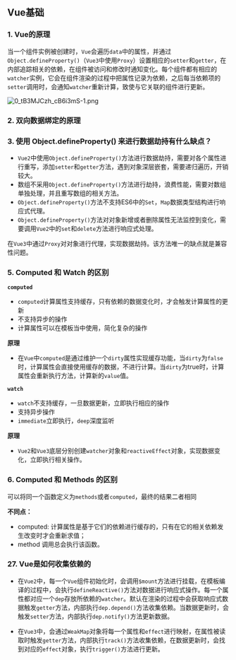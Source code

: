 ## Vue基础

### 1. Vue的原理

当一个组件实例被创建时，`Vue`会遍历`data`中的属性，并通过`Object.defineProperty()`（`Vue3`中使用`Proxy`）设置相应的`setter`和`getter`，在内部追踪相关的依赖，在组件被访问和修改时通知变化。每个组件都有相应的`watcher`实例，它会在组件渲染的过程中把属性记录为依赖，之后每当依赖项的`setter`调用时，会通知`watcher`重新计算，致使与它关联的组件进行更新。

![0_tB3MJCzh_cB6i3mS-1.png](https://p3-juejin.byteimg.com/tos-cn-i-k3u1fbpfcp/b1b16025a35b4cd2b343a92e740621b7~tplv-k3u1fbpfcp-zoom-in-crop-mark:4536:0:0:0.awebp)

### 2. 双向数据绑定的原理

### 3. 使用 Object.defineProperty() 来进行数据劫持有什么缺点？

* `Vue2`中使用`Object.defineProperty()`方法进行数据劫持，需要对各个属性进行重写，添加`setter`和`getter`方法，遇到对象深层嵌套，需要递归遍历，开销较大。
* 数组不采用`Object.defineProperty()`方法进行劫持，浪费性能，需要对数组单独处理，并且重写数组的相关方法。
* `Object.defineProperty()`方法不支持ES6中的`Set`，`Map`数据类型结构进行响应式代理。
* `Object.defineProperty()`方法对对象新增或者删除属性无法监控到变化，需要调用`Vue2`中的`set`和`delete`方法进行响应式处理。

在`Vue3`中通过`Proxy`对对象进行代理，实现数据劫持。该方法唯一的缺点就是兼容性问题。

### 5. Computed 和 Watch 的区别

**`computed`**

* `computed`计算属性支持缓存，只有依赖的数据变化时，才会触发计算属性的更新
* 不支持异步的操作
* 计算属性可以在模板当中使用，简化复杂的操作

**原理**

* 在`Vue`中`computed`是通过维护一个`dirty`属性实现缓存功能，当`dirty`为`false`时，计算属性会直接使用缓存的数据，不进行计算。当`dirty`为true时，计算属性会重新执行方法，计算新的`value`值。

**`watch`**

* `watch`不支持缓存，一旦数据更新，立即执行相应的操作
* 支持异步操作
* `immediate`立即执行，`deep`深度监听

**原理**

* `Vue2`和`Vue3`底层分别创建`watcher`对象和`reactiveEffect`对象，实现数据变化，立即执行相关操作。

### 6. Computed 和 Methods 的区别

可以将同一个函数定义为`methods`或者`computed`，最终的结果二者相同

**不同点：**

- computed: 计算属性是基于它们的依赖进行缓存的，只有在它的相关依赖发生改变时才会重新求值；
- method 调用总会执行该函数。

### 27. Vue是如何收集依赖的

* 在`Vue2`中，每一个`Vue`组件初始化时，会调用`$mount`方法进行挂载，在模板编译的过程中，会执行`defineReactive()`方法对数据进行响应式操作。每一个属性都对应一个`dep`存放所依赖的`watcher`。默认在渲染的过程中会获取响应式数据触发`getter`方法，内部执行`dep.depend()`方法收集依赖。当数据更新时，会触发`setter`方法，内部执行`dep.notify()`方法更新数据。

* 在`Vue3`中，会通过`WeakMap`对象将每一个属性和`effect`进行映射，在属性被读取时触发`getter`方法，内部执行`track()`方法收集依赖，在数据更新时，会找到对应的`effect`对象，执行`trigger()`方法进行更新。